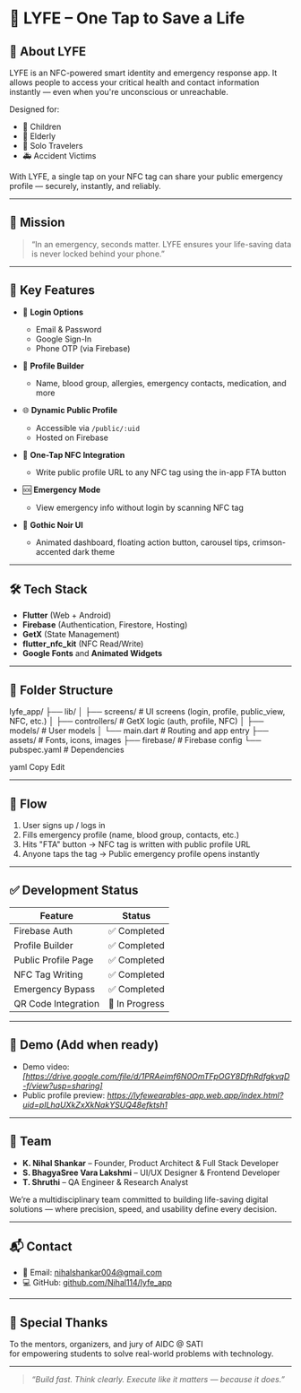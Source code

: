 # 🧬 LYFE – One Tap to Save a Life



## 📱 About LYFE

LYFE is an NFC-powered smart identity and emergency response app. It allows people to access your critical health and contact information instantly — even when you're unconscious or unreachable.

Designed for:
- 👶 Children
- 👵 Elderly
- 🧳 Solo Travelers
- 🚑 Accident Victims

With LYFE, a single tap on your NFC tag can share your public emergency profile — securely, instantly, and reliably.

---

## 🎯 Mission

> “In an emergency, seconds matter. LYFE ensures your life-saving data is never locked behind your phone.”

---

## 🚀 Key Features

- 🔐 **Login Options**
  - Email & Password
  - Google Sign-In
  - Phone OTP (via Firebase)

- 👤 **Profile Builder**
  - Name, blood group, allergies, emergency contacts, medication, and more

- 🌐 **Dynamic Public Profile**
  - Accessible via `/public/:uid`
  - Hosted on Firebase

- 📲 **One-Tap NFC Integration**
  - Write public profile URL to any NFC tag using the in-app FTA button

- 🆘 **Emergency Mode**
  - View emergency info without login by scanning NFC tag

- 🎨 **Gothic Noir UI**
  - Animated dashboard, floating action button, carousel tips, crimson-accented dark theme

---

## 🛠 Tech Stack

- **Flutter** (Web + Android)
- **Firebase** (Authentication, Firestore, Hosting)
- **GetX** (State Management)
- **flutter_nfc_kit** (NFC Read/Write)
- **Google Fonts** and **Animated Widgets**

---

## 📂 Folder Structure

lyfe_app/
├── lib/
│ ├── screens/ # UI screens (login, profile, public_view, NFC, etc.)
│ ├── controllers/ # GetX logic (auth, profile, NFC)
│ ├── models/ # User models
│ └── main.dart # Routing and app entry
├── assets/ # Fonts, icons, images
├── firebase/ # Firebase config
└── pubspec.yaml # Dependencies

yaml
Copy
Edit

---

## 🔄 Flow

1. User signs up / logs in
2. Fills emergency profile (name, blood group, contacts, etc.)
3. Hits "FTA" button → NFC tag is written with public profile URL
4. Anyone taps the tag → Public emergency profile opens instantly

---

## ✅ Development Status

| Feature             | Status       |
|---------------------|--------------|
| Firebase Auth       | ✅ Completed |
| Profile Builder     | ✅ Completed |
| Public Profile Page | ✅ Completed |
| NFC Tag Writing     | ✅ Completed |
| Emergency Bypass    | ✅ Completed |
| QR Code Integration | 🔄 In Progress |

---

## 🧪 Demo (Add when ready)

- Demo video: *[https://drive.google.com/file/d/1PRAeimf6N0OmTFpOGY8DfhRdfgkvqD-f/view?usp=sharing]*  
- Public profile preview: *https://lyfewearables-app.web.app/index.html?uid=pILhaUXkZxXkNakYSUQ48efktsh1*

---

## 👥 Team

- **K. Nihal Shankar** – Founder, Product Architect & Full Stack Developer  
- **S. BhagyaSree Vara Lakshmi** – UI/UX Designer & Frontend Developer  
- **T. Shruthi** – QA Engineer & Research Analyst  

We’re a multidisciplinary team committed to building life-saving digital solutions — where precision, speed, and usability define every decision.

---

## 📬 Contact

- 📧 Email: [nihalshankar004@gmail.com](mailto:nihalshankar004@gmail.com)  
- 💻 GitHub: [github.com/Nihal114/lyfe_app](https://github.com/Nihal114/lyfe_app)





---

## 🙏 Special Thanks

To the mentors, organizers, and jury of AIDC @ SATI  
for empowering students to solve real-world problems with technology.

---

> _“Build fast. Think clearly. Execute like it matters — because it does.”_
